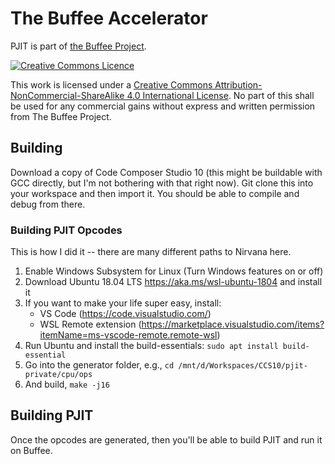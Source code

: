 # The Buffee Accelerator

PJIT is part of [the Buffee Project](https://www.buffee.ca).

<a rel="license" href="http://creativecommons.org/licenses/by-nc-sa/4.0/"><img alt="Creative Commons Licence" style="border-width:0" src="https://i.creativecommons.org/l/by-nc-sa/4.0/88x31.png" /></a>

This work is licensed under a <a rel="license" href="http://creativecommons.org/licenses/by-nc-sa/4.0/">Creative Commons Attribution-NonCommercial-ShareAlike 4.0 International License</a>. No part of this shall be used for any commercial gains without express and written permission from The Buffee Project.

## Building

Download a copy of Code Composer Studio 10 (this might be buildable with GCC directly, but I'm not bothering with that right now). Git clone this into your workspace and then import it. You should be able to compile and debug from there.

### Building PJIT Opcodes

This is how I did it -- there are many different paths to Nirvana here.
1. Enable Windows Subsystem for Linux (Turn Windows features on or off)
2. Download Ubuntu 18.04 LTS https://aka.ms/wsl-ubuntu-1804 and install it
3. If you want to make your life super easy, install:
    - VS Code (https://code.visualstudio.com/)
    - WSL Remote extension (https://marketplace.visualstudio.com/items?itemName=ms-vscode-remote.remote-wsl) 
4. Run Ubuntu and install the build-essentials: ```sudo apt install build-essential```
5. Go into the generator folder, e.g., ```cd /mnt/d/Workspaces/CCS10/pjit-private/cpu/ops```
6. And build, ```make -j16```

## Building PJIT

Once the opcodes are generated, then you'll be able to build PJIT and run it on Buffee.
